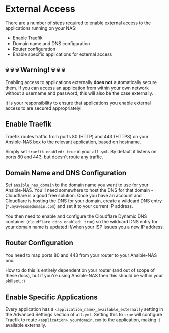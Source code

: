 # External Access

There are a number of steps required to enable external access to the applications running on your NAS:

- Enable Traefik
- Domain name and DNS configuration
- Router configuration
- Enable specific applications for external access

## :skull: :skull: :skull: Warning! :skull: :skull: :skull:

Enabling access to applications externally **does not** automatically secure them. If you can access an application from within your own network without a username and password, this will also be the case externally.

It is your responsibility to ensure that applications you enable external access to are secured appropriately!

## Enable Traefik

Traefik routes traffic from ports 80 (HTTP) and 443 (HTTPS) on your Ansible-NAS box to the relevant application, based on hostname.

Simply set `traefik_enabled: true` in your `all.yml`. By default it listens on ports 80 and 443, but doesn't route any traffic.

## Domain Name and DNS Configuration

Set `ansible_nas_domain` to the domain name you want to use for your Ansible-NAS. You'll need somewhere to host the DNS for that domain - Cloudflare is a good free solution. Once you have an account and Cloudflare is hosting the DNS for your domain, create a wildcard DNS entry (`*.myawesomedomain.com`) and set it to your current IP address.

You then need to enable and configure the Cloudflare Dynamic DNS container (`cloudflare_ddns_enabled: true`) so the wildcard DNS entry for your
domain name is updated if/when your ISP issues you a new IP address.

## Router Configuration

You need to map ports 80 and 443 from your router to your Ansible-NAS box.

How to do this is entirely dependent on your router (and out of scope of these docs), but if you're using Ansible-NAS then this should be within your skillset. :)

## Enable Specific Applications

Every application has a `<application_name>_available_externally` setting in the Advanced Settings section of `all.yml`. Setting this to `true` will configure Traefik to route `<application>.yourdomain.com` to the application, making it available externally.
